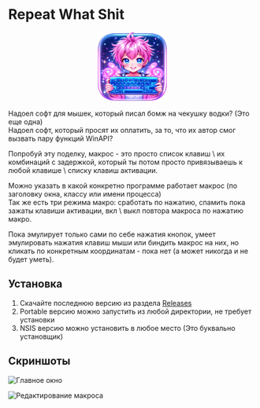 # Repeat What Shit

<p align="center">
  <img src="build/appicon.png" alt="Repeat What Logo" width="140" height="140">
</p>

Надоел софт для мышек, который писал бомж на чекушку водки? (Это еще одна) \
Надоел софт, который просят их оплатить, за то, что их автор смог вызвать пару функций WinAPI?

Попробуй эту поделку, макрос - это просто список клавиш \ их комбинаций с задержкой, который ты потом просто привязываешь к любой клавише \ списку клавиш активации.

Можно указать в какой конкретно программе работает макрос (по заголовку окна, классу или имени процесса) \
Так же есть три режима макро: сработать по нажатию, спамить пока зажаты клавиши активации, вкл \ выкл повтора макроса по нажатию макро.

Пока эмулирует только сами по себе нажатия кнопок, умеет эмулировать нажатия клавиш мыши или биндить макрос на них, но кликать по конкретным координатам - пока нет (а может никогда и не будет уметь).

## Установка

1. Скачайте последнюю версию из раздела [Releases](https://github.com/d0kur0/repeat-what-shit/releases)
2. Portable версию можно запустить из любой директории, не требует установки
3. NSIS версию можно установить в любое место (Это буквально установщик)

## Скриншоты

![Главное окно](screenshots/1.png)

![Редактирование макроса](screenshots/2.png)
